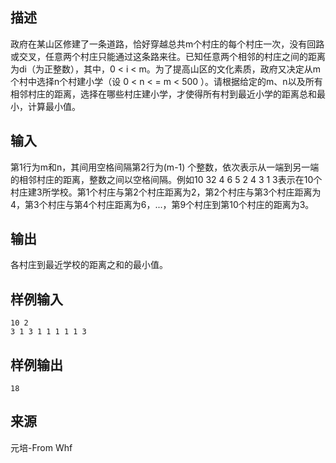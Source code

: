 ## 描述


政府在某山区修建了一条道路，恰好穿越总共m个村庄的每个村庄一次，没有回路或交叉，任意两个村庄只能通过这条路来往。已知任意两个相邻的村庄之间的距离为di（为正整数），其中，0 < i < m。为了提高山区的文化素质，政府又决定从m个村中选择n个村建小学（设 0 < n 
< = m < 500 
）。请根据给定的m、n以及所有相邻村庄的距离，选择在哪些村庄建小学，才使得所有村到最近小学的距离总和最小，计算最小值。

## 输入


第1行为m和n，其间用空格间隔第2行为(m-1) 个整数，依次表示从一端到另一端的相邻村庄的距离，整数之间以空格间隔。例如10 32 4 6 5 2 4 3 1 3表示在10个村庄建3所学校。第1个村庄与第2个村庄距离为2，第2个村庄与第3个村庄距离为4，第3个村庄与第4个村庄距离为6，...，第9个村庄到第10个村庄的距离为3。

## 输出


各村庄到最近学校的距离之和的最小值。

## 样例输入


```
10 2
3 1 3 1 1 1 1 1 3
```


## 样例输出


```
18
```


## 来源


元培-From Whf

